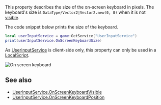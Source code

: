 This property describes the size of the on-screen keyboard in pixels. The keyboard's size is `DataType/Vector2|Vector2.new(0, 0)` when it is not [visible](https://developer.roblox.com/en-us/api-reference/property/UserInputService/OnScreenKeyboardVisible).

The code snippet below prints the size of the keyboard.

```Lua
local userInputService = game:GetService("UserInputService")
print(userInputService.OnScreenKeyboardSize)
``` 

As [UserInputService](https://developer.roblox.com/en-us/api-reference/class/UserInputService) is client-side only, this property can only be used in a [LocalScript](https://developer.roblox.com/en-us/api-reference/class/LocalScript).

![On screen keyboard](https://images.contentstack.io/v3/assets/bltc2ad39afa86662c8/bltd883fb9830c26628/5bce5c708e52425c44bf870e/Screenshot_(6).png)

See also
--------

*   [UserInputService.OnScreenKeyboardVisible](https://developer.roblox.com/en-us/api-reference/property/UserInputService/OnScreenKeyboardVisible)
*   [UserInputService.OnScreenKeyboardPosition](https://developer.roblox.com/en-us/api-reference/property/UserInputService/OnScreenKeyboardPosition)